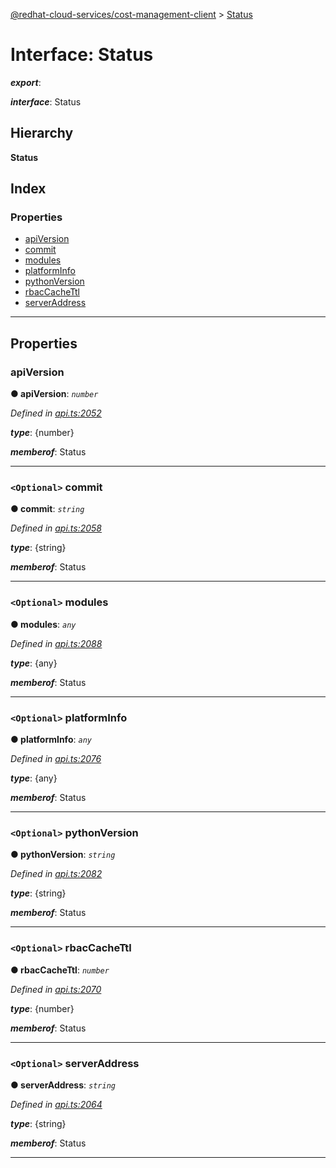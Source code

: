 [@redhat-cloud-services/cost-management-client](../README.md) > [Status](../interfaces/status.md)

# Interface: Status

*__export__*: 

*__interface__*: Status

## Hierarchy

**Status**

## Index

### Properties

* [apiVersion](status.md#apiversion)
* [commit](status.md#commit)
* [modules](status.md#modules)
* [platformInfo](status.md#platforminfo)
* [pythonVersion](status.md#pythonversion)
* [rbacCacheTtl](status.md#rbaccachettl)
* [serverAddress](status.md#serveraddress)

---

## Properties

<a id="apiversion"></a>

###  apiVersion

**● apiVersion**: *`number`*

*Defined in [api.ts:2052](https://github.com/rvsia/javascript-clients/blob/master/packages/cost-management/api.ts#L2052)*

*__type__*: {number}

*__memberof__*: Status

___
<a id="commit"></a>

### `<Optional>` commit

**● commit**: *`string`*

*Defined in [api.ts:2058](https://github.com/rvsia/javascript-clients/blob/master/packages/cost-management/api.ts#L2058)*

*__type__*: {string}

*__memberof__*: Status

___
<a id="modules"></a>

### `<Optional>` modules

**● modules**: *`any`*

*Defined in [api.ts:2088](https://github.com/rvsia/javascript-clients/blob/master/packages/cost-management/api.ts#L2088)*

*__type__*: {any}

*__memberof__*: Status

___
<a id="platforminfo"></a>

### `<Optional>` platformInfo

**● platformInfo**: *`any`*

*Defined in [api.ts:2076](https://github.com/rvsia/javascript-clients/blob/master/packages/cost-management/api.ts#L2076)*

*__type__*: {any}

*__memberof__*: Status

___
<a id="pythonversion"></a>

### `<Optional>` pythonVersion

**● pythonVersion**: *`string`*

*Defined in [api.ts:2082](https://github.com/rvsia/javascript-clients/blob/master/packages/cost-management/api.ts#L2082)*

*__type__*: {string}

*__memberof__*: Status

___
<a id="rbaccachettl"></a>

### `<Optional>` rbacCacheTtl

**● rbacCacheTtl**: *`number`*

*Defined in [api.ts:2070](https://github.com/rvsia/javascript-clients/blob/master/packages/cost-management/api.ts#L2070)*

*__type__*: {number}

*__memberof__*: Status

___
<a id="serveraddress"></a>

### `<Optional>` serverAddress

**● serverAddress**: *`string`*

*Defined in [api.ts:2064](https://github.com/rvsia/javascript-clients/blob/master/packages/cost-management/api.ts#L2064)*

*__type__*: {string}

*__memberof__*: Status

___


